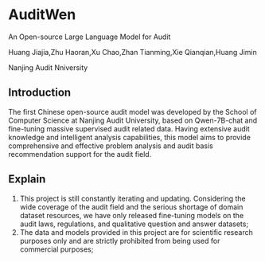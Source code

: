 # AuditWen
An Open-source Large Language Model for Audit 

Huang Jiajia,Zhu Haoran,Xu Chao,Zhan Tianming,Xie Qianqian,Huang Jimin

Nanjing Audit Nniversity

## Introduction
The first Chinese open-source audit model was developed by the School of Computer Science at Nanjing Audit University, based on Qwen-7B-chat and fine-tuning massive supervised audit related data. Having extensive audit knowledge and intelligent analysis capabilities, this model aims to provide comprehensive and effective problem analysis and audit basis recommendation support for the audit field.

## Explain
1. This project is still constantly iterating and updating. Considering the wide coverage of the audit field and the serious shortage of domain dataset resources, we have only released fine-tuning models on the audit laws, regulations, and qualitative question and answer datasets;
2. The data and models provided in this project are for scientific research purposes only and are strictly prohibited from being used for commercial purposes;
